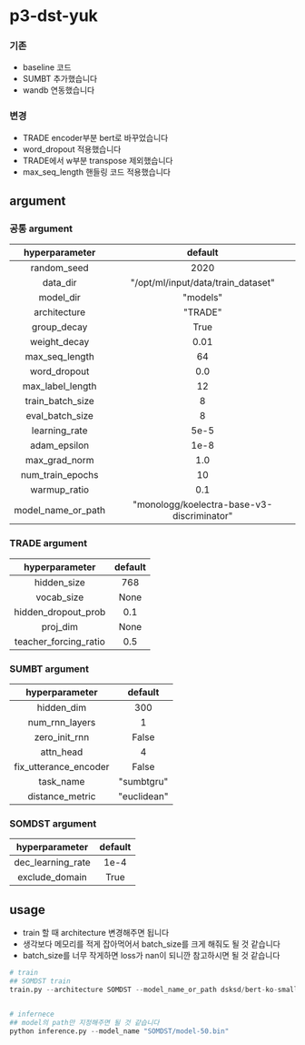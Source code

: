 # p3-dst-yuk
### 기존
- baseline 코드
- SUMBT 추가했습니다
- wandb 연동했습니다
### 변경
- TRADE encoder부분 bert로 바꾸었습니다
- word_dropout 적용했습니다
- TRADE에서 w부분 transpose 제외했습니다
- max_seq_length 핸들링 코드 적용했습니다


## argument

### 공통 argument

hyperparameter|default| 
|:---:|:---:|
|random_seed|2020|
|data_dir|"/opt/ml/input/data/train_dataset"|
|model_dir|"models"|
|architecture|"TRADE"|
|group_decay|True|
|weight_decay|0.01|
|max_seq_length|64|
|word_dropout|0.0|
|max_label_length|12|
|train_batch_size|8|
|eval_batch_size|8|
|learning_rate|5e-5|
|adam_epsilon|1e-8|
|max_grad_norm|1.0|
|num_train_epochs|10|
|warmup_ratio|0.1|
|model_name_or_path|"monologg/koelectra-base-v3-discriminator"|

### TRADE argument

hyperparameter|default| 
|:---:|:---:|
|hidden_size|768|
|vocab_size|None|
|hidden_dropout_prob|0.1|
|proj_dim|None|
|teacher_forcing_ratio|0.5|

### SUMBT argument

hyperparameter|default|
|:---:|:---:|
|hidden_dim|300|
|num_rnn_layers|1|
|zero_init_rnn|False|
|attn_head|4|
|fix_utterance_encoder|False|
|task_name|"sumbtgru"|
|distance_metric|"euclidean"|

### SOMDST argument

hyperparameter|default|
|:---:|:---:|
|dec_learning_rate|1e-4|
|exclude_domain|True|

## usage
- train 할 때 architecture 변경해주면 됩니다
- 생각보다 메모리를 적게 잡아먹어서 batch_size를 크게 해줘도 될 것 같습니다
- batch_size를 너무 작게하면 loss가 nan이 되니깐 참고하시면 될 것 같습니다
```python
# train
## SOMDST train
train.py --architecture SOMDST --model_name_or_path dsksd/bert-ko-small-minimal --num_train_epochs 50 --train_batch_size 16 --teacher_forcing_ratio 1.0 --num_workers 2


# infernece
## model의 path만 지정해주면 될 것 같습니다
python inference.py --model_name "SOMDST/model-50.bin"

```
